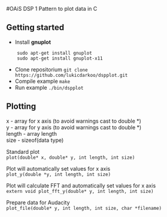 #OAiS DSP 1
Pattern to plot data in C

## Getting started
- Install **gnuplot**
```
	sudo apt-get install gnuplot
	sudo apt-get install gnuplot-x11
```
- Clone repositorium `git clone https://github.com/lukicdarkoo/dspplot.git`
- Compile example `make`
- Run example `./bin/dspplot`

## Plotting
x - array for x axis (to avoid warnings cast to double *)  
y - array for y axis (to avoid warnings cast to double *)  
length - array length  
size - sizeof(data type)  
  
Standard plot  
```plot(double* x, double* y, int length, int size)```
  
Plot will automatically set values for x axis   
```plot_y(double *y, int length, int size)```
  
Plot will calculate FFT and automatically set values for x axis  
```extern void plot_fft_y(double* y, int length, int size)```
  
Prepare data for Audacity  
```plot_file(double* y, int length, int size, char *filename)```
